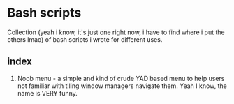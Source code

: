# Bash scripts

Collection (yeah i know, it's just one right now, i have to find where i put the others lmao) of bash scripts i wrote for different uses.

## index

1. Noob menu - a simple and kind of crude YAD based menu to help users not familiar with tiling window managers navigate them. Yeah I know, the name is VERY funny.